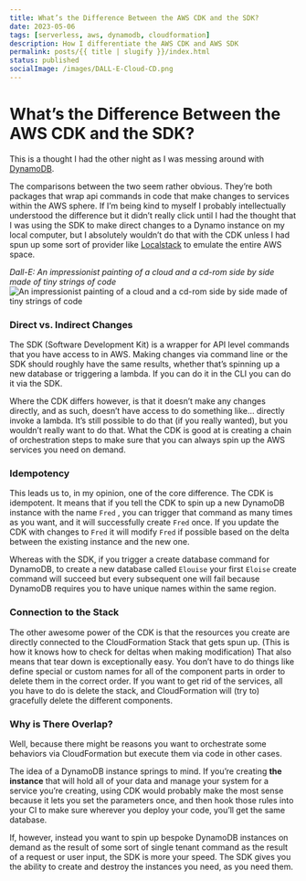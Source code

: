 ```yaml
---
title: What’s the Difference Between the AWS CDK and the SDK?
date: 2023-05-06
tags: [serverless, aws, dynamodb, cloudformation]
description: How I differentiate the AWS CDK and AWS SDK
permalink: posts/{{ title | slugify }}/index.html
status: published
socialImage: /images/DALL-E-Cloud-CD.png
---
```


# What’s the Difference Between the AWS CDK and the SDK?

This is a thought I had the other night as I was messing around with [DynamoDB](/posts/dynamodb-adventure-stepping-into-nosql-storage-land/).

The comparisons between the two seem rather obvious. They’re both packages that wrap api commands in code that make changes to services within the AWS sphere. If I’m being kind to myself I probably intellectually understood the difference but it didn’t really click until I had the thought that I was using the SDK to make direct changes to a Dynamo instance on my local computer, but I absolutely wouldn’t do that with the CDK unless I had spun up some sort of provider like [Localstack](https://localstack.cloud/) to emulate the entire AWS space.

_Dall-E: An impressionist painting of a cloud and a cd-rom side by side made of tiny strings of code_
![An impressionist painting of a cloud and a cd-rom side by side made of tiny strings of code](/images/DALL-E-Cloud-CD.png)

### Direct vs. Indirect Changes

The SDK (Software Development Kit) is a wrapper for API level commands that you have access to in AWS. Making changes via command line or the SDK should roughly have the same results, whether that’s spinning up a new database or triggering a lambda. If you can do it in the CLI you can do it via the SDK.

Where the CDK differs however, is that it doesn’t make any changes directly, and as such, doesn’t have access to do something like… directly invoke a lambda. It’s still possible to do that (if you really wanted), but you wouldn’t really want to do that. What the CDK is good at is creating a chain of orchestration steps to make sure that you can always spin up the AWS services you need on demand.

### Idempotency

This leads us to, in my opinion, one of the core difference. The CDK is idempotent. It means that if you tell the CDK to spin up a new DynamoDB instance with the name `Fred` , you can trigger that command as many times as you want, and it will successfully create `Fred` once. If you update the CDK with changes to `Fred` it will modify `Fred` if possible based on the delta between the existing instance and the new one.

Whereas with the SDK, if you trigger a create database command for DynamoDB, to create a new database called `Elouise` your first `Eloise` create command will succeed but every subsequent one will fail because DynamoDB requires you to have unique names within the same region.

### Connection to the Stack

The other awesome power of the CDK is that the resources you create are directly connected to the CloudFormation Stack that gets spun up. (This is how it knows how to check for deltas when making modification) That also means that tear down is exceptionally easy. You don’t have to do things like define special or custom names for all of the component parts in order to delete them in the correct order. If you want to get rid of the services, all you have to do is delete the stack, and CloudFormation will (try to) gracefully delete the different components.

### Why is There Overlap?

Well, because there might be reasons you want to orchestrate some behaviors via CloudFormation but execute them via code in other cases.

The idea of a DynamoDB instance springs to mind. If you’re creating **the instance** that will hold all of your data and manage your system for a service you’re creating, using CDK would probably make the most sense because it lets you set the parameters once, and then hook those rules into your CI to make sure wherever you deploy your code, you’ll get the same database.

If, however, instead you want to spin up bespoke DynamoDB instances on demand as the result of some sort of single tenant command as the result of a request or user input, the SDK is more your speed. The SDK gives you the ability to create and destroy the instances you need, as you need them.
